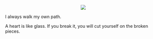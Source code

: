 
<p align="center">
<img src="https://img.wattpad.com/8e20cf0dcf8611918ebe032b2bf09a398d608c63/68747470733a2f2f73332e616d617a6f6e6177732e636f6d2f776174747061642d6d656469612d736572766963652f53746f7279496d6167652f5a6a674a444b5370595356696d413d3d2d3532343839333632302e313530626336333765343839363661653838353535363934343139322e676966" align="center"  />
</p>

I always walk my own path.

A heart is like glass. If you break it, you will cut yourself on the broken pieces.
